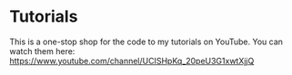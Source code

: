 # Tutorials

This is a one-stop shop for the code to my tutorials on YouTube. You can watch them here: https://www.youtube.com/channel/UCISHpKq_20peU3G1xwtXjjQ
